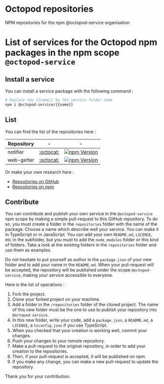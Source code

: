 # Octopod repositories

NPM repositories for the npm @octopod-service organisation

# List of services for the Octopod npm packages in the npm scope `@octopod-service`

## Install a service

You can install a service package with the following command :

```bash
# Replace the {{name}} by the service folder name
npm i @octopod-service/{{name}}
```

## List

You can find the list of the repositories here :

Repository | - | -
-|-|-notifier | [:octocat:](https://github.com/OpenMarshal/octopod-repositories/tree/master/repositories/notifier) | [![npm Version](https://img.shields.io/npm/v/@octopod-service/notifier.svg)](https://www.npmjs.com/package/@octopod-service/notifier)
web-getter | [:octocat:](https://github.com/OpenMarshal/octopod-repositories/tree/master/repositories/web-getter) | [![npm Version](https://img.shields.io/npm/v/@octopod-service/web-getter.svg)](https://www.npmjs.com/package/@octopod-service/web-getter)

Or make your own research here :
* [Repositories on GitHub](https://github.com/OpenMarshal/octopod-repositories/tree/master/repositories)
* [Repositories on npm](https://www.npmjs.com/search?q=%40octopod-service)

## Contribute

You can contribute and publish your own service in the `@octopod-service` npm scope by making a simple pull-request to this GitHub repository. To do so, you must create a folder in the `repositories` folder with the name of the package. Choose a name which describe well your service. You can make it in TypeScript or in JavaScript. You can add your own `README.md`, `LICENSE`, etc in the subfolder, but you must to add the `node_modules` folder or this kind of folders. Take a look at the existing folders in the `repositories` folder and use them as examples.

Do not hesitate to put yourself as author in the `package.json` of your new folder and to add your name in the `README.md`. When your pull-request will be accepted, the repository will be published under the scope `@octopod-service`, making your service accessible to everyone.

Here is the list of operations :
1. Fork the project.
2. Clone your forked project on your machine.
3. Add a folder in the `/repositories` folder of the cloned project. The name of this new folder must be the one to use to publish your repository into `@octopod-service`.
4. In this new folder, write your code, add a `package.json`, a `README.md`, a `LICENSE`, a `tsconfig.json` if you use TypeScript.
5. When you checked that your creation is working well, commit your changes.
6. Push your changes to your remote repository.
7. Make a pull-request to the original repository, in order to add your creation to the repositories.
8. Then, if your pull-request is accepted, it will be published on npm.
9. If you make any change, you can make a new pull-request to update the repository.

Thank you for your contribution.

